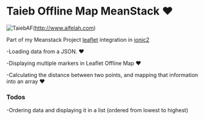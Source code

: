 # Taieb Offline Map MeanStack ❤

![TaiebAF](http://alfelah.com/img/moi.png)(http://www.alfelah.com)

Part of my Meanstack Project [leaflet](http://leafletjs.com/) integration in [ionic2](http://ionicframework.com)


-Loading data from a JSON. ❤


-Displaying multiple markers in Leaflet Offline Map ❤


-Calculating the distance between two points, and mapping that information into an array ❤




### Todos




-Ordering data and displaying it in a list (ordered from lowest to highest)

